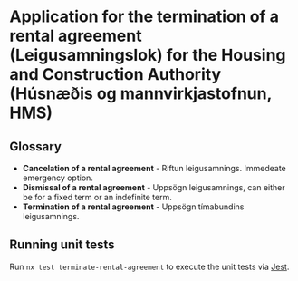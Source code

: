 # Application for the termination of a rental agreement (Leigusamningslok) for the Housing and Construction Authority (Húsnæðis og mannvirkjastofnun, HMS)

## Glossary

- **Cancelation of a rental agreement** - Riftun leigusamnings. Immedeate emergency option.
- **Dismissal of a rental agreement** - Uppsögn leigusamnings, can either be for a fixed term or an indefinite term.
- **Termination of a rental agreement** - Uppsögn tímabundins leigusamnings.

## Running unit tests

Run `nx test terminate-rental-agreement` to execute the unit tests via [Jest](https://jestjs.io).
